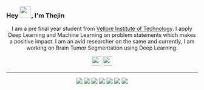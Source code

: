 ### Hey <img src="https://media.giphy.com/media/hvRJCLFzcasrR4ia7z/giphy.gif" height="30px">,  I'm Thejin
<p align="center">
  I am a pre final year student from <a href="https://vit.ac.in" target="_blank">Vellore Institute of Technology</a>. I apply Deep Learning and Machine Learning on problem statements which makes a positive impact. I am an avid researcher on the same and currently, I am working on Brain Tumor Segmentation using Deep Learning.
</p>
<p align="center">
    <a href="https://www.linkedin.com/in/gthejin"><img src="https://img.shields.io/badge/linkedin-%230077B5.svg?&style=for-the-badge&logo=linkedin&logoColor=white" height=25></a>
  <a href="https://www.kaggle.com/thejineaswar"><img src="https://img.shields.io/badge/kaggle-%231DA1F2.svg?&style=for-the-badge&logo=kaggle&logoColor=white" height=25></a>
</p>

<hr>
<p align="center">
  <img src="https://img.shields.io/badge/Pytorch%20-%23FF2812.svg?&style=for-the-badge&logo=Pytorch&logoColor=white" />
  <img src="https://img.shields.io/badge/TensorFlow%20-%23FF6F00.svg?&style=for-the-badge&logo=TensorFlow&logoColor=white" />
  <img src="https://img.shields.io/badge/Keras%20-%23D00000.svg?&style=for-the-badge&logo=Keras&logoColor=white"/>   
  <img src="https://img.shields.io/badge/scikit learn%20-%233498DB.svg?&style=for-the-badge&logo=scikit-learn&logoColor=white"/> 
  <img src="https://img.shields.io/badge/django%20-%23145A32.svg?&style=for-the-badge&logo=django&logoColor=white"/> 
  <img src="https://img.shields.io/badge/flask%20-%23000000.svg?&style=for-the-badge&logo=flask&logoColor=white"/> 
  <img src="https://img.shields.io/badge/git%20-%23F05033.svg?&style=for-the-badge&logo=git&logoColor=white"/>
</p>
